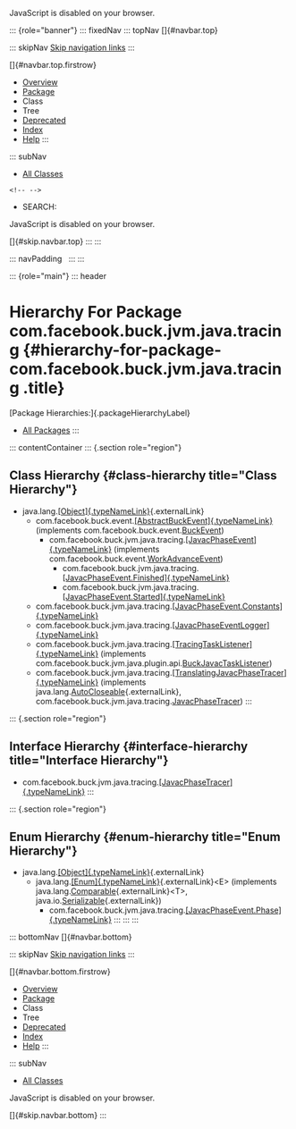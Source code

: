 <div>

JavaScript is disabled on your browser.

</div>

::: {role="banner"}
::: fixedNav
::: topNav
[]{#navbar.top}

::: skipNav
[Skip navigation links](#skip.navbar.top "Skip navigation links")
:::

[]{#navbar.top.firstrow}

-   [Overview](../../../../../../index.html)
-   [Package](package-summary.html)
-   Class
-   Tree
-   [Deprecated](../../../../../../deprecated-list.html)
-   [Index](../../../../../../index-all.html)
-   [Help](../../../../../../help-doc.html)
:::

::: subNav
-   [All Classes](../../../../../../allclasses.html)

```{=html}
<!-- -->
```
-   SEARCH:

<div>

<div>

JavaScript is disabled on your browser.

</div>

</div>

[]{#skip.navbar.top}
:::
:::

::: navPadding
 
:::
:::

::: {role="main"}
::: header
# Hierarchy For Package com.facebook.buck.jvm.java.tracing {#hierarchy-for-package-com.facebook.buck.jvm.java.tracing .title}

[Package Hierarchies:]{.packageHierarchyLabel}

-   [All Packages](../../../../../../overview-tree.html)
:::

::: contentContainer
::: {.section role="region"}
## Class Hierarchy {#class-hierarchy title="Class Hierarchy"}

-   java.lang.[[Object]{.typeNameLink}](http://docs.oracle.com/javase/7/docs/api/java/lang/Object.html?is-external=true "class or interface in java.lang"){.externalLink}
    -   com.facebook.buck.event.[[AbstractBuckEvent]{.typeNameLink}](../../../event/AbstractBuckEvent.html "class in com.facebook.buck.event")
        (implements
        com.facebook.buck.event.[BuckEvent](../../../event/BuckEvent.html "interface in com.facebook.buck.event"))
        -   com.facebook.buck.jvm.java.tracing.[[JavacPhaseEvent]{.typeNameLink}](JavacPhaseEvent.html "class in com.facebook.buck.jvm.java.tracing")
            (implements
            com.facebook.buck.event.[WorkAdvanceEvent](../../../event/WorkAdvanceEvent.html "interface in com.facebook.buck.event"))
            -   com.facebook.buck.jvm.java.tracing.[[JavacPhaseEvent.Finished]{.typeNameLink}](JavacPhaseEvent.Finished.html "class in com.facebook.buck.jvm.java.tracing")
            -   com.facebook.buck.jvm.java.tracing.[[JavacPhaseEvent.Started]{.typeNameLink}](JavacPhaseEvent.Started.html "class in com.facebook.buck.jvm.java.tracing")
    -   com.facebook.buck.jvm.java.tracing.[[JavacPhaseEvent.Constants]{.typeNameLink}](JavacPhaseEvent.Constants.html "class in com.facebook.buck.jvm.java.tracing")
    -   com.facebook.buck.jvm.java.tracing.[[JavacPhaseEventLogger]{.typeNameLink}](JavacPhaseEventLogger.html "class in com.facebook.buck.jvm.java.tracing")
    -   com.facebook.buck.jvm.java.tracing.[[TracingTaskListener]{.typeNameLink}](TracingTaskListener.html "class in com.facebook.buck.jvm.java.tracing")
        (implements
        com.facebook.buck.jvm.java.plugin.api.[BuckJavacTaskListener](../plugin/api/BuckJavacTaskListener.html "interface in com.facebook.buck.jvm.java.plugin.api"))
    -   com.facebook.buck.jvm.java.tracing.[[TranslatingJavacPhaseTracer]{.typeNameLink}](TranslatingJavacPhaseTracer.html "class in com.facebook.buck.jvm.java.tracing")
        (implements
        java.lang.[AutoCloseable](http://docs.oracle.com/javase/7/docs/api/java/lang/AutoCloseable.html?is-external=true "class or interface in java.lang"){.externalLink},
        com.facebook.buck.jvm.java.tracing.[JavacPhaseTracer](JavacPhaseTracer.html "interface in com.facebook.buck.jvm.java.tracing"))
:::

::: {.section role="region"}
## Interface Hierarchy {#interface-hierarchy title="Interface Hierarchy"}

-   com.facebook.buck.jvm.java.tracing.[[JavacPhaseTracer]{.typeNameLink}](JavacPhaseTracer.html "interface in com.facebook.buck.jvm.java.tracing")
:::

::: {.section role="region"}
## Enum Hierarchy {#enum-hierarchy title="Enum Hierarchy"}

-   java.lang.[[Object]{.typeNameLink}](http://docs.oracle.com/javase/7/docs/api/java/lang/Object.html?is-external=true "class or interface in java.lang"){.externalLink}
    -   java.lang.[[Enum]{.typeNameLink}](http://docs.oracle.com/javase/7/docs/api/java/lang/Enum.html?is-external=true "class or interface in java.lang"){.externalLink}\<E\>
        (implements
        java.lang.[Comparable](http://docs.oracle.com/javase/7/docs/api/java/lang/Comparable.html?is-external=true "class or interface in java.lang"){.externalLink}\<T\>,
        java.io.[Serializable](http://docs.oracle.com/javase/7/docs/api/java/io/Serializable.html?is-external=true "class or interface in java.io"){.externalLink})
        -   com.facebook.buck.jvm.java.tracing.[[JavacPhaseEvent.Phase]{.typeNameLink}](JavacPhaseEvent.Phase.html "enum in com.facebook.buck.jvm.java.tracing")
:::
:::
:::

::: bottomNav
[]{#navbar.bottom}

::: skipNav
[Skip navigation links](#skip.navbar.bottom "Skip navigation links")
:::

[]{#navbar.bottom.firstrow}

-   [Overview](../../../../../../index.html)
-   [Package](package-summary.html)
-   Class
-   Tree
-   [Deprecated](../../../../../../deprecated-list.html)
-   [Index](../../../../../../index-all.html)
-   [Help](../../../../../../help-doc.html)
:::

::: subNav
-   [All Classes](../../../../../../allclasses.html)

<div>

<div>

JavaScript is disabled on your browser.

</div>

</div>

[]{#skip.navbar.bottom}
:::
